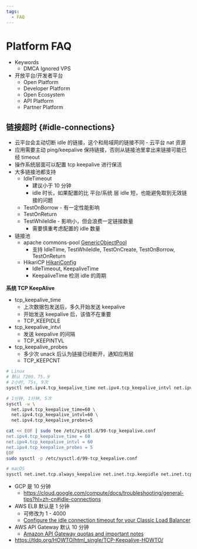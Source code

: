 ```yaml
---
tags:
  - FAQ
---
```


# Platform FAQ

- Keywords
  - DMCA Ignored VPS
- 开放平台/开发者平台
  - Open Platform
  - Developer Platform
  - Open Ecosystem
  - API Platform
  - Partner Platform

## 链接超时 {#idle-connections}

- 云平台会主动切断 idle 的链接，这个和局域网的链接不同 - 云平台 nat 资源
- 应用需要主动 ping/keepalive 保持链接，否则从链接池里拿出来链接可能已经 timeout
- 操作系统层面可以配置 tcp keepalive 进行保活
- 大多链接池都支持
  - IdleTimeout
    - 建议小于 10 分钟
    - idle 时长，如果配置的比 平台/系统 层 idle 短，也能避免取到无效链接的问题
  - TestOnBorrow - 有一定性能影响
  - TestOnReturn
  - TestWhileIdle - 影响小，但会浪费一定链接数量
    - 需要慎重考虑配置的 idle 数量
- 链接池
  - apache commons-pool [GenericObjectPool](https://commons.apache.org/proper/commons-pool/apidocs/org/apache/commons/pool2/impl/GenericObjectPool.html)
    - 支持 IdleTime, TestWhileIdle, TestOnCreate, TestOnBorrow, TestOnReturn
  - HikariCP [HikariConfig](https://javadoc.io/doc/com.zaxxer/HikariCP/latest/com/zaxxer/hikari/HikariConfig.html)
    - IdleTimeout, KeepaliveTime
    - KeepaliveTime 检测 idle 的周期

**系统 TCP KeepAlive**

- tcp_keepalive_time
  - 上次数据包发送后，多久开始发送 keepalive
  - 开始发送 keepalive 后，该值不在重要
  - TCP_KEEPIDLE
- tcp_keepalive_intvl
  - 发送 keepalive 的间隔
  - TCP_KEEPINTVL
- tcp_keepalive_probes
  - 多少次 unack 后认为链接已经断开，通知应用层
  - TCP_KEEPCNT

```bash
# Linux
# 默认 7200，75，9
# 2小时, 75s, 9次
sysctl net.ipv4.tcp_keepalive_time net.ipv4.tcp_keepalive_intvl net.ipv4.tcp_keepalive_probes

# 1分钟, 1分钟, 5次
sysctl -w \
  net.ipv4.tcp_keepalive_time=60 \
  net.ipv4.tcp_keepalive_intvl=60 \
  net.ipv4.tcp_keepalive_probes=5

cat << EOF | sudo tee /etc/sysctl.d/99-tcp_keepalive.conf
net.ipv4.tcp_keepalive_time = 60
net.ipv4.tcp_keepalive_intvl = 60
net.ipv4.tcp_keepalive_probes = 5
EOF
sudo sysctl -p /etc/sysctl.d/99-tcp_keepalive.conf

# macOS
sysctl net.inet.tcp.always_keepalive net.inet.tcp.keepidle net.inet.tcp.keepinit net.inet.tcp.keepintvl
```

- GCP 是 10 分钟
  - https://cloud.google.com/compute/docs/troubleshooting/general-tips?hl=zh-cn#idle-connections
- AWS ELB 默认是 1 分钟
  - 可修改为 1 - 4000
  - [Configure the idle connection timeout for your Classic Load Balancer](https://docs.aws.amazon.com/elasticloadbalancing/latest/classic/config-idle-timeout.html)
- AWS API Gateway 默认 10 分钟
  - [Amazon API Gateway quotas and important notes](https://docs.aws.amazon.com/apigateway/latest/developerguide/limits.html)
- https://tldp.org/HOWTO/html_single/TCP-Keepalive-HOWTO/
